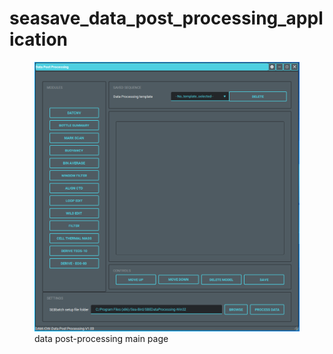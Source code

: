 # seasave_data_post_processing_application

<figure>
<img src="doc/images/DPPA.PNG" alt="drawing" >
<figcaption> data post-processing main page</figcaption>
</figure>